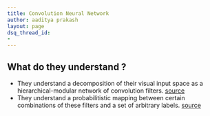 ```yaml
---
title: Convolution Neural Network
author: aaditya prakash
layout: page
dsq_thread_id:
- 
---
```


## What do they understand ?

 * They understand a decomposition of their visual input space as a hierarchical-modular network of convolution filters. [source](http://blog.keras.io/how-convolutional-neural-networks-see-the-world.html)
 * They understand a probabilitistic mapping between certain combinations of these filters and a set of arbitrary labels. [source](http://blog.keras.io/how-convolutional-neural-networks-see-the-world.html)
 

    
